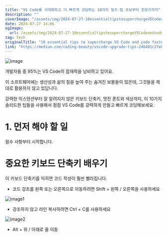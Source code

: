 ```yaml
---
title: "VS Code를 극대화하고 더 빠르게 코딩하는 10가지 필수 팁 초보부터 전문가까지"
description: ""
coverImage: "/assets/img/2024-07-27-10essentialtipstosuperchargeVSCodeandcodefaster0to100_0.png"
date: 2024-07-27 14:06
ogImage: 
  url: /assets/img/2024-07-27-10essentialtipstosuperchargeVSCodeandcodefaster0to100_0.png
tag: Tech
originalTitle: "10 essential tips to supercharge VS Code and code faster 0 to 100"
link: "https://medium.com/coding-beauty/vscode-upgrade-tips-246481c27e8e"
---
```



![image](/assets/img/2024-07-27-10essentialtipstosuperchargeVSCodeandcodefaster0to100_0.png)

개발자들 중 95%는 VS Code의 잠재력을 낭비하고 있어요.

이 소프트웨어에는 생산성과 삶의 질을 높여 주는 숨겨진 보물들이 많은데, 그것들을 제대로 활용하지 않고 있답니다.

강력한 익스텐션부터 잘 알려지지 않은 키보드 단축키, 멋진 폰트와 색상까지, 이 10가지 솔리드한 팁들을 사용해서 점점 VS Code를 강력하게 만들고 빠르게 코딩해보세요.

<div class="content-ad"></div>

# 1. 먼저 해야 할 일

필수 사항부터 시작합니다.

# 중요한 키보드 단축키 배우기

이 키보드 단축키를 익히면 코드 작성이 훨씬 빨라집니다.

<div class="content-ad"></div>

- 코드 강조를 왼쪽 또는 오른쪽으로 이동하려면 Shift + 왼쪽 / 오른쪽을 사용하세요

![image1](https://miro.medium.com/v2/resize:fit:1400/0*846eTg4HEhi7AYJv.gif)

- 강조하지 않고 라인 복사하려면 Ctrl + C를 사용하세요

![image2](https://miro.medium.com/v2/resize:fit:1400/1*YPvy7284_cIU53Bc_67h4A.gif)

<div class="content-ad"></div>

- Alt + 위 / 아래로 줄 이동